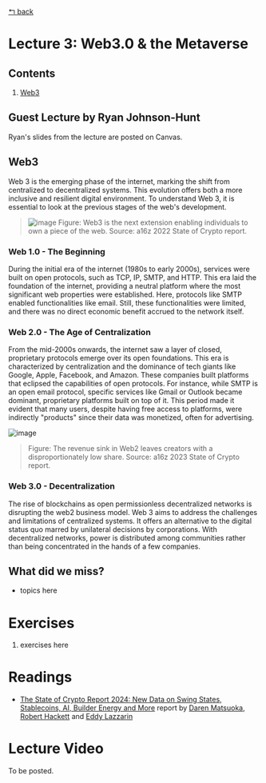 [↰ back](../../..)

# Lecture 3: Web3.0 & the Metaverse
## Contents
1. [Web3](#web3)

## Guest Lecture by Ryan Johnson-Hunt
Ryan's slides from the lecture are posted on Canvas.

## Web3
Web 3 is the emerging phase of the internet, marking the shift from centralized to decentralized systems. This evolution offers both a more inclusive and resilient digital environment. To understand Web 3, it is essential to look at the previous stages of the web's development.

> ![image](https://github.com/millecodex/COMP842/assets/39792005/44168e0c-e867-4b6b-ba74-ddc47e12a489)
> Figure: Web3 is the next extension enabling individuals to own a piece of the web. Source: a16z 2022 State of Crypto report.

### Web 1.0 - The Beginning
During the initial era of the internet (1980s to early 2000s), services were built on open protocols, such as TCP, IP, SMTP, and HTTP. This era laid the foundation of the internet, providing a neutral platform where the most significant web properties were established. Here, protocols like SMTP enabled functionalities like email. Still, these functionalities were limited, and there was no direct economic benefit accrued to the network itself.

### Web 2.0 - The Age of Centralization
From the mid-2000s onwards, the internet saw a layer of closed, proprietary protocols emerge over its open foundations. This era is characterized by centralization and the dominance of tech giants like Google, Apple, Facebook, and Amazon. These companies built platforms that eclipsed the capabilities of open protocols. For instance, while SMTP is an open email protocol, specific services like Gmail or Outlook became dominant, proprietary platforms built on top of it. This period made it evident that many users, despite having free access to platforms, were indirectly "products" since their data was monetized, often for advertising.

![image](https://github.com/millecodex/COMP842/assets/39792005/ac67ddb4-d6a4-48dd-af5e-0a43bcf81e54)
> Figure: The revenue sink in Web2 leaves creators with a disproportionately low share. Source: a16z 2023 State of Crypto report.

### Web 3.0 - Decentralization
The rise of blockchains as open permissionless decentralized networks is disrupting the web2 business model. Web 3 aims to address the challenges and limitations of centralized systems. It offers an alternative to the digital status quo marred by unilateral decisions by corporations. With decentralized networks, power is distributed among communities rather than being concentrated in the hands of a few companies.

## What did we miss?
* topics here

# Exercises
1. exercises here

# Readings
* [The State of Crypto Report 2024: New Data on Swing States, Stablecoins, AI, Builder Energy and More](https://a16zcrypto.com/posts/article/state-of-crypto-report-2024/) report by [Daren Matsuoka](https://a16zcrypto.com/team/daren-matsuoka/), [Robert Hackett](https://a16zcrypto.com/team/robert-hackett/) and [Eddy Lazzarin](https://a16zcrypto.com/team/eddy-lazzarin/)

# Lecture Video
To be posted.
